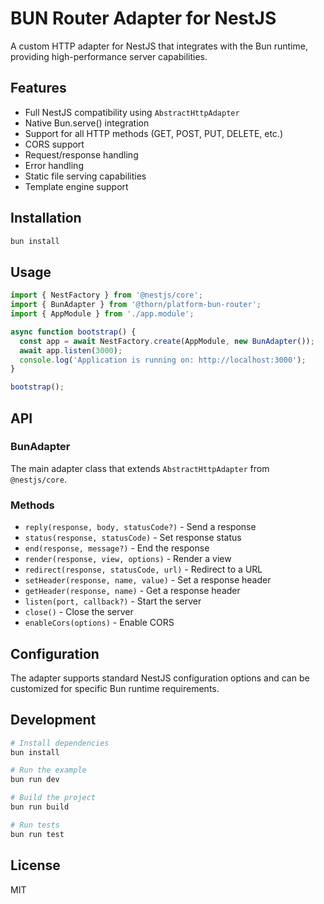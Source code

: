 # BUN Router Adapter for NestJS

A custom HTTP adapter for NestJS that integrates with the Bun runtime, providing high-performance server capabilities.

## Features

- Full NestJS compatibility using `AbstractHttpAdapter`
- Native Bun.serve() integration
- Support for all HTTP methods (GET, POST, PUT, DELETE, etc.)
- CORS support
- Request/response handling
- Error handling
- Static file serving capabilities
- Template engine support

## Installation

```bash
bun install
```

## Usage

```typescript
import { NestFactory } from '@nestjs/core';
import { BunAdapter } from '@thorn/platform-bun-router';
import { AppModule } from './app.module';

async function bootstrap() {
  const app = await NestFactory.create(AppModule, new BunAdapter());
  await app.listen(3000);
  console.log('Application is running on: http://localhost:3000');
}

bootstrap();
```

## API

### BunAdapter

The main adapter class that extends `AbstractHttpAdapter` from `@nestjs/core`.

### Methods

- `reply(response, body, statusCode?)` - Send a response
- `status(response, statusCode)` - Set response status
- `end(response, message?)` - End the response
- `render(response, view, options)` - Render a view
- `redirect(response, statusCode, url)` - Redirect to a URL
- `setHeader(response, name, value)` - Set a response header
- `getHeader(response, name)` - Get a response header
- `listen(port, callback?)` - Start the server
- `close()` - Close the server
- `enableCors(options)` - Enable CORS

## Configuration

The adapter supports standard NestJS configuration options and can be customized for specific Bun runtime requirements.

## Development

```bash
# Install dependencies
bun install

# Run the example
bun run dev

# Build the project
bun run build

# Run tests
bun run test
```

## License

MIT